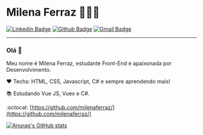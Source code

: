 # Milena Ferraz 👩🏾‍💻

[![Linkedin Badge](https://img.shields.io/badge/-LinkedIn-blue?style=flat-square&logo=Linkedin&logoColor=white&link=https://www.linkedin.com/in/milenaferrazz/)](https://www.linkedin.com/in/milenaferrazz/)
[![Github Badge](https://img.shields.io/badge/-Github-000?style=flat-square&logo=Github&logoColor=white&link=https://github.com/milenaferraz)](https://github.com/milenaferraz)
[![Gmail Badge](https://img.shields.io/badge/-Gmail-c14438?style=flat-square&logo=Gmail&logoColor=white&link=mailto:milenaferraz@gmail.com)](mailto:milenaferraz@gmail.com)
<!-- [![Whatsapp Badge](https://img.shields.io/badge/-Whatsapp-4CA143?style=flat-square&labelColor=4CA143&logo=whatsapp&logoColor=white&link=https://api.whatsapp.com/send?phone=5512981888611&text=Olá!)](https://api.whatsapp.com/send?phone=5512981888611&text=Olá!) -->

***
### Olá 👋

Meu nome é Milena Ferraz, estudante Front-End e apaixonada por Desenvolvimento. 

❤️ Techs: HTML, CSS, Javascript, C# e sempre aprendendo mais!

📚 Estudando Vue JS, Vuex e C#.

:octocat: [https://github.com/milenaferraz/](https://github.com/milenaferraz/)

[![Anurag's GitHub stats](https://github-readme-stats.vercel.app/api?username=milenaferraz&theme=tokyonight&show_icons=true)](https://github.com/milenaferraz/github-readme-stats)



